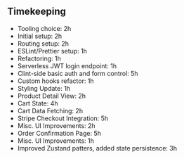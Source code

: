 ## Timekeeping

- Tooling choice: 2h
- Initial setup: 2h
- Routing setup: 2h
- ESLint/Prettier setup: 1h
- Refactoring: 1h
- Serverless JWT login endpoint: 1h
- Clint-side basic auth and form control: 5h
- Custom hooks refactor: 1h
- Styling Update: 1h
- Product Detail View: 2h
- Cart State: 4h
- Cart Data Fetching: 2h
- Stripe Checkout Integration: 5h
- Misc. UI Improvements: 2h
- Order Confirmation Page: 5h
- Misc. UI Improvements: 1h
- Improved Zustand patters, added state persistence: 3h
